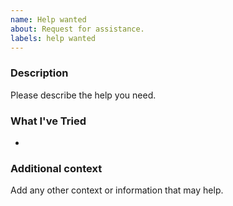 ```yaml
---
name: Help wanted
about: Request for assistance.
labels: help wanted
---
```


### Description
Please describe the help you need.

### What I've Tried
-

### Additional context
Add any other context or information that may help.
